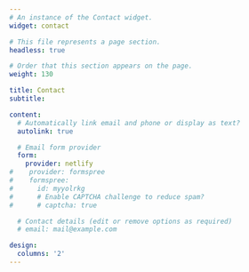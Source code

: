 ```yaml
---
# An instance of the Contact widget.
widget: contact

# This file represents a page section.
headless: true

# Order that this section appears on the page.
weight: 130

title: Contact
subtitle:

content:
  # Automatically link email and phone or display as text?
  autolink: true

  # Email form provider
  form:
    provider: netlify
#    provider: formspree
#    formspree:
#      id: myyolrkg
#      # Enable CAPTCHA challenge to reduce spam?
#      # captcha: true

  # Contact details (edit or remove options as required)
  # email: mail@example.com

design:
  columns: '2'
---
```


